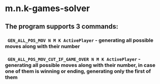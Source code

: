# m.n.k-games-solver
## The program supports 3 commands:
### ``` GEN_ALL_POS_MOV N M K ActivePlayer``` -  generating all possible moves along with their number
### ``` GEN_ALL_POS_MOV_CUT_IF_GAME_OVER N M K ActivePlayer``` - generating all possible moves along with their number, in case one of them is winning or ending, generating only the first of them
